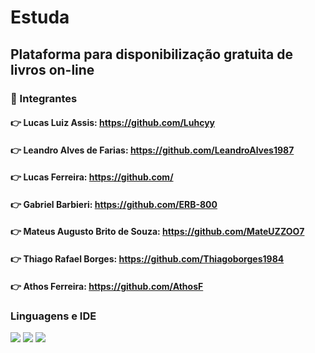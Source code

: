 # Estuda

## Plataforma para disponibilização gratuita de livros on-line

### :space_invader: Integrantes

#### :point_right: Lucas Luiz Assis: https://github.com/Luhcyy
#### :point_right: Leandro Alves de Farias: https://github.com/LeandroAlves1987 
#### :point_right: Lucas Ferreira: https://github.com/
#### :point_right: Gabriel Barbieri: https://github.com/ERB-800
#### :point_right: Mateus Augusto Brito de Souza: https://github.com/MateUZZOO7
#### :point_right: Thiago Rafael Borges: https://github.com/Thiagoborges1984
#### :point_right: Athos Ferreira: https://github.com/AthosF

### Linguagens e IDE

<p>
<a>
<img src=https://img.shields.io/badge/html5-151515.svg?style=for-the-badge&logo=html5&logoColor=white/>
<img src=https://img.shields.io/badge/css3-151515.svg?style=for-the-badge&logo=css3&logoColor=white/>
<img src=https://img.shields.io/badge/Visual%20Studio%20Code-151515.svg?style=for-the-badge&logo=visual-studio-code&logoColor=white/>
</a>
